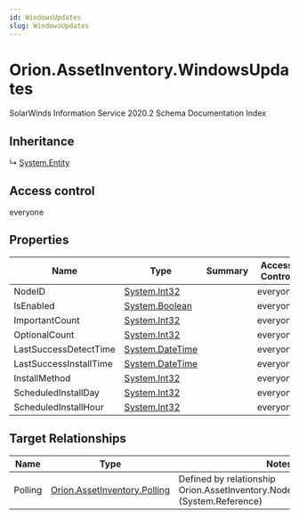 ```yaml
---
id: WindowsUpdates
slug: WindowsUpdates
---
```


# Orion.AssetInventory.WindowsUpdates

SolarWinds Information Service 2020.2 Schema Documentation Index

## Inheritance

↳ [System.Entity](./../System/Entity)

## Access control

everyone

## Properties

| Name | Type | Summary | Access Control |
| ------ | ------ | ------ | ------ |
| NodeID | [System.Int32](https://docs.microsoft.com/en-us/dotnet/api/system.int32) |  | everyone |
| IsEnabled | [System.Boolean](https://docs.microsoft.com/en-us/dotnet/api/system.boolean) |  | everyone |
| ImportantCount | [System.Int32](https://docs.microsoft.com/en-us/dotnet/api/system.int32) |  | everyone |
| OptionalCount | [System.Int32](https://docs.microsoft.com/en-us/dotnet/api/system.int32) |  | everyone |
| LastSuccessDetectTime | [System.DateTime](https://docs.microsoft.com/en-us/dotnet/api/system.datetime) |  | everyone |
| LastSuccessInstallTime | [System.DateTime](https://docs.microsoft.com/en-us/dotnet/api/system.datetime) |  | everyone |
| InstallMethod | [System.Int32](https://docs.microsoft.com/en-us/dotnet/api/system.int32) |  | everyone |
| ScheduledInstallDay | [System.Int32](https://docs.microsoft.com/en-us/dotnet/api/system.int32) |  | everyone |
| ScheduledInstallHour | [System.Int32](https://docs.microsoft.com/en-us/dotnet/api/system.int32) |  | everyone |

## Target Relationships

| Name | Type | Notes |
| ------ | ------ | ------ |
| Polling | [Orion.AssetInventory.Polling](./../Orion.AssetInventory/Polling) | Defined by relationship Orion.AssetInventory.NodesAIWindowsUpdates (System.Reference) |

